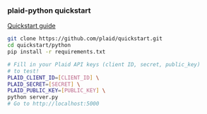 ### plaid-python quickstart

[Quickstart guide](https://plaid.com/docs/quickstart)

``` bash
git clone https://github.com/plaid/quickstart.git
cd quickstart/python
pip install -r requirements.txt

# Fill in your Plaid API keys (client ID, secret, public_key)
# to test!
PLAID_CLIENT_ID=[CLIENT_ID] \
PLAID_SECRET=[SECRET] \
PLAID_PUBLIC_KEY=[PUBLIC_KEY] \
python server.py
# Go to http://localhost:5000
```
